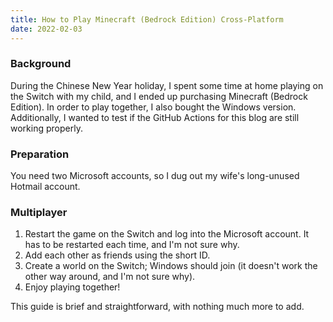 ```yaml
---
title: How to Play Minecraft (Bedrock Edition) Cross-Platform
date: 2022-02-03
---
```


### Background

During the Chinese New Year holiday, I spent some time at home playing on the Switch with my child, and I ended up purchasing Minecraft (Bedrock Edition). In order to play together, I also bought the Windows version. Additionally, I wanted to test if the GitHub Actions for this blog are still working properly.

### Preparation

You need two Microsoft accounts, so I dug out my wife's long-unused Hotmail account.

### Multiplayer

1. Restart the game on the Switch and log into the Microsoft account. It has to be restarted each time, and I'm not sure why.
1. Add each other as friends using the short ID.
1. Create a world on the Switch; Windows should join (it doesn't work the other way around, and I'm not sure why).
1. Enjoy playing together!

This guide is brief and straightforward, with nothing much more to add.
